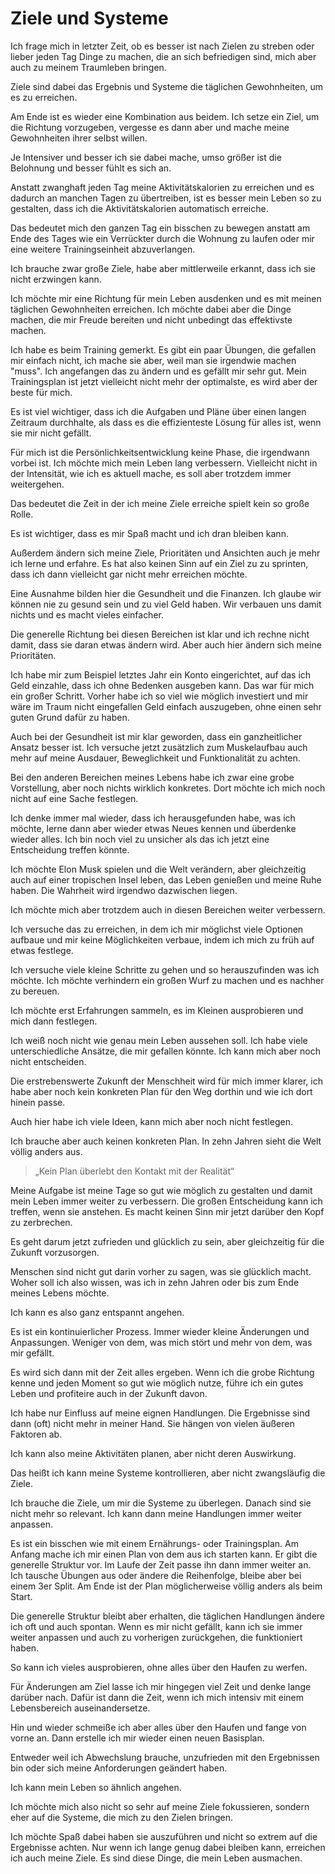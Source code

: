 # Ziele und Systeme

Ich frage mich in letzter Zeit, ob es besser ist nach Zielen zu streben oder lieber jeden Tag Dinge zu machen, die an sich befriedigen sind, mich aber auch zu meinem Traumleben bringen.

Ziele sind dabei das Ergebnis und Systeme die täglichen Gewohnheiten, um es zu erreichen.

Am Ende ist es wieder eine Kombination aus beidem. Ich setze ein Ziel, um die Richtung vorzugeben, vergesse es dann aber und mache meine Gewohnheiten ihrer selbst willen.

Je Intensiver und besser ich sie dabei mache, umso größer ist die Belohnung und besser fühlt es sich an.

Anstatt zwanghaft jeden Tag meine Aktivitätskalorien zu erreichen und es dadurch an manchen Tagen zu übertreiben, ist es besser mein Leben so zu gestalten, dass ich die Aktivitätskalorien automatisch erreiche.

Das bedeutet mich den ganzen Tag ein bisschen zu bewegen anstatt am Ende des Tages wie ein Verrückter durch die Wohnung zu laufen oder mir eine weitere Trainingseinheit abzuverlangen.

Ich brauche zwar große Ziele, habe aber mittlerweile erkannt, dass ich sie nicht erzwingen kann.

Ich möchte mir eine Richtung für mein Leben ausdenken und es mit meinen täglichen Gewohnheiten erreichen. Ich möchte dabei aber die Dinge machen, die mir Freude bereiten und nicht unbedingt das effektivste machen.

Ich habe es beim Training gemerkt. Es gibt ein paar Übungen, die gefallen mir einfach nicht, ich mache sie aber, weil man sie irgendwie machen "muss". Ich angefangen das zu ändern und es gefällt mir sehr gut. Mein Trainingsplan ist jetzt vielleicht nicht mehr der optimalste, es wird aber der beste für mich.

Es ist viel wichtiger, dass ich die Aufgaben und Pläne über einen langen Zeitraum durchhalte, als dass es die effizienteste Lösung für alles ist, wenn sie mir nicht gefällt.

Für mich ist die Persönlichkeitsentwicklung keine Phase, die irgendwann vorbei ist. Ich möchte mich mein Leben lang verbessern. Vielleicht nicht in der Intensität, wie ich es aktuell mache, es soll aber trotzdem immer weitergehen.

Das bedeutet die Zeit in der ich meine Ziele erreiche spielt kein so große Rolle.

Es ist wichtiger, dass es mir Spaß macht und ich dran bleiben kann.

Außerdem ändern sich meine Ziele, Prioritäten und Ansichten auch je mehr ich lerne und erfahre. Es hat also keinen Sinn auf ein Ziel zu zu sprinten, dass ich dann vielleicht gar nicht mehr erreichen möchte.

Eine Ausnahme bilden hier die Gesundheit und die Finanzen. Ich glaube wir können nie zu gesund sein und zu viel Geld haben. Wir verbauen uns damit nichts und es macht vieles einfacher.

Die generelle Richtung bei diesen Bereichen ist klar und ich rechne nicht damit, dass sie daran etwas ändern wird. Aber auch hier ändern sich meine Prioritäten. 

Ich habe mir zum Beispiel letztes Jahr ein Konto eingerichtet, auf das ich Geld einzahle, dass ich ohne Bedenken ausgeben kann. Das war für mich ein großer Schritt. Vorher habe ich so viel wie möglich investiert und mir wäre im Traum nicht eingefallen Geld einfach auszugeben, ohne einen sehr guten Grund dafür zu haben.

Auch bei der Gesundheit ist mir klar geworden, dass ein ganzheitlicher Ansatz besser ist. Ich versuche jetzt zusätzlich zum Muskelaufbau auch mehr auf meine Ausdauer, Beweglichkeit und Funktionalität zu achten.

Bei den anderen Bereichen meines Lebens habe ich zwar eine grobe Vorstellung, aber noch nichts wirklich konkretes. Dort möchte ich mich noch nicht auf eine Sache festlegen. 

Ich denke immer mal wieder, dass ich herausgefunden habe, was ich möchte, lerne dann aber wieder etwas Neues kennen und überdenke wieder alles. Ich bin noch viel zu unsicher als das ich jetzt eine Entscheidung treffen könnte.

Ich möchte Elon Musk spielen und die Welt verändern, aber gleichzeitig auch auf einer tropischen Insel leben, das Leben genießen und meine Ruhe haben. Die Wahrheit wird irgendwo dazwischen liegen.

Ich möchte mich aber trotzdem auch in diesen Bereichen weiter verbessern.

Ich versuche das zu erreichen, in dem ich mir möglichst viele Optionen aufbaue und mir keine Möglichkeiten verbaue, indem ich mich zu früh auf etwas festlege.

Ich versuche viele kleine Schritte zu gehen und so herauszufinden was ich möchte. Ich möchte verhindern ein großen Wurf zu machen und es nachher zu bereuen.

Ich möchte erst Erfahrungen sammeln, es im Kleinen ausprobieren und mich dann festlegen.

Ich weiß noch nicht wie genau mein Leben aussehen soll. Ich habe viele unterschiedliche Ansätze, die mir gefallen könnte. Ich kann mich aber noch nicht entscheiden.

Die erstrebenswerte Zukunft der Menschheit wird für mich immer klarer, ich habe aber noch kein konkreten Plan für den Weg dorthin und wie ich dort hinein passe.

Auch hier habe ich viele Ideen, kann mich aber noch nicht festlegen.

Ich brauche aber auch keinen konkreten Plan. In zehn Jahren sieht die Welt völlig anders aus. 

> „Kein Plan überlebt den Kontakt mit der Realität“

Meine Aufgabe ist meine Tage so gut wie möglich zu gestalten und damit mein Leben immer weiter zu verbessern. Die großen Entscheidung kann ich treffen, wenn sie anstehen. Es macht keinen Sinn mir jetzt darüber den Kopf zu zerbrechen.

Es geht darum jetzt zufrieden und glücklich zu sein, aber gleichzeitig für die Zukunft vorzusorgen.

Menschen sind nicht gut darin vorher zu sagen, was sie glücklich macht. Woher soll ich also wissen, was ich in zehn Jahren oder bis zum Ende meines Lebens möchte.

Ich kann es also ganz entspannt angehen.

Es ist ein kontinuierlicher Prozess. Immer wieder kleine Änderungen und Anpassungen. Weniger von dem, was mich stört und mehr von dem, was mir gefällt.

Es wird sich dann mit der Zeit alles ergeben. Wenn ich die grobe Richtung kenne und jeden Moment so gut wie möglich nutze, führe ich ein gutes Leben und profiteire auch in der Zukunft davon.

Ich habe nur Einfluss auf meine eignen Handlungen. Die Ergebnisse sind dann (oft) nicht mehr in meiner Hand. Sie hängen von vielen äußeren Faktoren ab. 

Ich kann also meine Aktivitäten planen, aber nicht deren Auswirkung.

Das heißt ich kann meine Systeme kontrollieren, aber nicht zwangsläufig die Ziele. 

Ich brauche die Ziele, um mir die Systeme zu überlegen. Danach sind sie nicht mehr so relevant. Ich kann dann meine Handlungen immer weiter anpassen.

Es ist ein bisschen wie mit einem Ernährungs- oder Trainingsplan. Am Anfang mache ich mir einen Plan von dem aus ich starten kann. Er gibt die generelle Struktur vor. Im Laufe der Zeit passe ihn dann immer weiter an. Ich tausche Übungen aus oder ändere die Reihenfolge, bleibe aber bei einem 3er Split. Am Ende ist der Plan möglicherweise völlig anders als beim Start.

Die generelle Struktur bleibt aber erhalten, die täglichen Handlungen ändere ich oft und auch spontan. Wenn es mir nicht gefällt, kann ich sie immer weiter anpassen und auch zu vorherigen zurückgehen, die funktioniert haben.  

So kann ich vieles ausprobieren, ohne alles über den Haufen zu werfen.

Für Änderungen am Ziel lasse ich mir hingegen viel Zeit und denke lange darüber nach. Dafür ist dann die Zeit, wenn ich mich intensiv mit einem Lebensbereich auseinandersetze.

Hin und wieder schmeiße ich aber alles über den Haufen und fange von vorne an. Dann erstelle ich mir wieder einen neuen Basisplan. 

Entweder weil ich Abwechslung brauche, unzufrieden mit den Ergebnissen bin oder sich meine Anforderungen geändert haben.

Ich kann mein Leben so ähnlich angehen.

Ich möchte mich also nicht so sehr auf meine Ziele fokussieren, sondern eher auf die Systeme, die mich zu den Zielen bringen.

Ich möchte Spaß dabei haben sie auszuführen und nicht so extrem auf die Ergebnisse achten. Nur wenn ich lange genug dabei bleiben kann, erreichen ich auch meine Ziele. Es sind diese Dinge, die mein Leben ausmachen.
